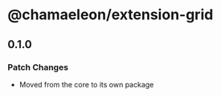 # @chamaeleon/extension-grid

## 0.1.0

### Patch Changes

- Moved from the core to its own package
